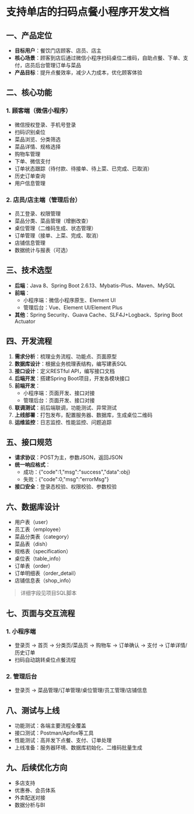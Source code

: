 # 支持单店的扫码点餐小程序开发文档

## 一、产品定位

- **目标用户**：餐饮门店顾客、店员、店主
- **核心场景**：顾客到店后通过微信小程序扫码桌位二维码，自助点餐、下单、支付，店员后台管理订单与菜品
- **产品目标**：提升点餐效率，减少人力成本，优化顾客体验

## 二、核心功能

### 1. 顾客端（微信小程序）
- 微信授权登录、手机号登录
- 扫码识别桌位
- 菜品浏览、分类筛选
- 菜品详情、规格选择
- 购物车管理
- 下单、微信支付
- 订单状态跟踪（待付款、待接单、待上菜、已完成、已取消）
- 历史订单查询
- 用户信息管理

### 2. 店员/店主端（管理后台）
- 员工登录、权限管理
- 菜品分类、菜品管理（增删改查）
- 桌位管理（二维码生成、状态管理）
- 订单管理（接单、上菜、完成、取消）
- 店铺信息管理
- 数据统计与报表（可选）

## 三、技术选型

- **后端**：Java 8、Spring Boot 2.6.13、Mybatis-Plus、Maven、MySQL
- **前端**：
  - 小程序端：微信小程序原生、Element UI
  - 管理后台：Vue、Element UI/Element Plus
- **其他**：Spring Security、Guava Cache、SLF4J+Logback、Spring Boot Actuator

## 四、开发流程

1. **需求分析**：梳理业务流程、功能点、页面原型
2. **数据库设计**：根据业务梳理表结构，编写建表SQL
3. **接口设计**：定义RESTful API，编写接口文档
4. **后端开发**：搭建Spring Boot项目，开发各模块接口
5. **前端开发**：
   - 小程序端：页面开发、接口对接
   - 管理后台：页面开发、接口对接
6. **联调测试**：前后端联调，功能测试、异常测试
7. **上线部署**：打包发布，配置服务器、数据库，生成桌位二维码
8. **运维监控**：日志监控、性能监控、问题追踪

## 五、接口规范

- **请求协议**：POST为主，参数JSON，返回JSON
- **统一响应格式**：
  - 成功：{"code":1,"msg":"success","data":obj}
  - 失败：{"code":0,"msg":"errorMsg"}
- **接口安全**：登录态校验、权限校验、参数校验

## 六、数据库设计

- 用户表（user）
- 员工表（employee）
- 菜品分类表（category）
- 菜品表（dish）
- 规格表（specification）
- 桌位表（table_info）
- 订单表（order）
- 订单明细表（order_detail）
- 店铺信息表（shop_info）

> 详细字段见项目SQL脚本

## 七、页面与交互流程

### 1. 小程序端
- 登录页 → 首页 → 分类页/菜品页 → 购物车 → 订单确认 → 支付 → 订单详情/历史订单
- 扫码自动跳转桌位点餐流程

### 2. 管理后台
- 登录页 → 菜品管理/订单管理/桌位管理/员工管理/店铺信息

## 八、测试与上线

- 功能测试：各端主要流程全覆盖
- 接口测试：Postman/Apifox等工具
- 性能测试：高并发下点餐、支付、订单处理
- 上线准备：服务器环境、数据库初始化、二维码批量生成

## 九、后续优化方向

- 多店支持
- 优惠券、会员体系
- 外卖配送对接
- 数据分析与BI
